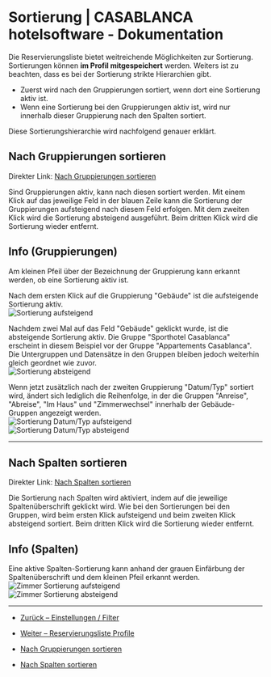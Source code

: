 # Sortierung | CASABLANCA hotelsoftware - Dokumentation

Die Reservierungsliste bietet weitreichende Möglichkeiten zur Sortierung. Sortierungen können **im Profil mitgespeichert** werden. Weiters ist zu beachten, dass es bei der Sortierung strikte Hierarchien gibt.

* Zuerst wird nach den Gruppierungen sortiert, wenn dort eine Sortierung aktiv ist.
* Wenn eine Sortierung bei den Gruppierungen aktiv ist, wird nur innerhalb dieser Gruppierung nach den Spalten sortiert.

Diese Sortierungshierarchie wird nachfolgend genauer erklärt.

## Nach Gruppierungen sortieren

Direkter Link: [Nach Gruppierungen sortieren](https://docs.casablanca.at/desktop/lists/reservationlist/sort/#nach-gruppierungen-sortieren "Direkter Link zu Nach Gruppierungen sortieren")

Sind Gruppierungen aktiv, kann nach diesen sortiert werden. Mit einem Klick auf das jeweilige Feld in der blauen Zeile kann die Sortierung der Gruppierungen aufsteigend nach diesem Feld erfolgen. Mit dem zweiten Klick wird die Sortierung absteigend ausgeführt. Beim dritten Klick wird die Sortierung wieder entfernt.

## Info (Gruppierungen)

Am kleinen Pfeil über der Bezeichnung der Gruppierung kann erkannt werden, ob eine Sortierung aktiv ist.

Nach dem ersten Klick auf die Gruppierung "Gebäude" ist die aufsteigende Sortierung aktiv.  
![Sortierung aufsteigend](https://docs.casablanca.at/assets/images/sort_in_ascending_order-4b9599e19b4b64b20579be2c306de386.png "Sortierung aufsteigend")

Nachdem zwei Mal auf das Feld "Gebäude" geklickt wurde, ist die absteigende Sortierung aktiv. Die Gruppe "Sporthotel Casablanca" erscheint in diesem Beispiel vor der Gruppe "Appartements Casablanca". Die Untergruppen und Datensätze in den Gruppen bleiben jedoch weiterhin gleich geordnet wie zuvor.  
![Sortierung absteigend](https://docs.casablanca.at/assets/images/sort_descending-12df2d63c0d623e98473bfcde00a5ead.png "Sortierung absteigend")

Wenn jetzt zusätzlich nach der zweiten Gruppierung "Datum/Typ" sortiert wird, ändert sich lediglich die Reihenfolge, in der die Gruppen "Anreise", "Abreise", "Im Haus" und "Zimmerwechsel" innerhalb der Gebäude-Gruppen angezeigt werden.  
![Sortierung Datum/Typ aufsteigend](https://docs.casablanca.at/assets/images/date_type_in_ascending_order-00e1f6e70dddd0a1cf06ba313335b968.png "Sortierung Datum/Typ aufsteigend")  
![Sortierung Datum/Typ absteigend](https://docs.casablanca.at/assets/images/date_type_in_descending-3f3c1db54f8211599642df7c3e1ee4f7.png "Sortierung Datum/Typ absteigend")

---

## Nach Spalten sortieren

Direkter Link: [Nach Spalten sortieren](https://docs.casablanca.at/desktop/lists/reservationlist/sort/#nach-spalten-sortieren "Direkter Link zu Nach Spalten sortieren")

Die Sortierung nach Spalten wird aktiviert, indem auf die jeweilige Spaltenüberschrift geklickt wird. Wie bei den Sortierungen bei den Gruppen, wird beim ersten Klick aufsteigend und beim zweiten Klick absteigend sortiert. Beim dritten Klick wird die Sortierung wieder entfernt.

## Info (Spalten)

Eine aktive Spalten-Sortierung kann anhand der grauen Einfärbung der Spaltenüberschrift und dem kleinen Pfeil erkannt werden.  
![Zimmer Sortierung aufsteigend](https://docs.casablanca.at/assets/images/room_sort_in_ascending-65dea91ceedf81740530af001739c1b2.png "Zimmer Sortierung aufsteigend")  
![Zimmer Sortierung absteigend](https://docs.casablanca.at/assets/images/room_sort_in_descending-4b9cf23742a6d113ec16b2cc2e202504.png "Zimmer Sortierung absteigend")

---

* [Zurück – Einstellungen / Filter](https://docs.casablanca.at/desktop/lists/reservationlist/settings_filter)
* [Weiter – Reservierungsliste Profile](https://docs.casablanca.at/desktop/lists/reservationlist/profiles)

* [Nach Gruppierungen sortieren](https://docs.casablanca.at/desktop/lists/reservationlist/sort/#nach-gruppierungen-sortieren)
* [Nach Spalten sortieren](https://docs.casablanca.at/desktop/lists/reservationlist/sort/#nach-spalten-sortieren)